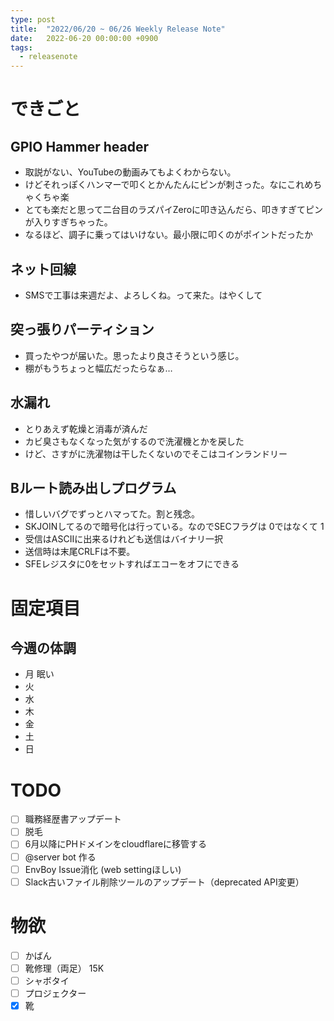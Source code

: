 ```yaml
---
type: post
title:  "2022/06/20 ~ 06/26 Weekly Release Note"
date:   2022-06-20 00:00:00 +0900
tags:
  - releasenote
---
```

# できごと

## GPIO Hammer header

* 取説がない、YouTubeの動画みてもよくわからない。
* けどそれっぽくハンマーで叩くとかんたんにピンが刺さった。なにこれめちゃくちゃ楽
* とても楽だと思って二台目のラズパイZeroに叩き込んだら、叩きすぎてピンが入りすぎちゃった。
* なるほど、調子に乗ってはいけない。最小限に叩くのがポイントだったか

## ネット回線

* SMSで工事は来週だよ、よろしくね。って来た。はやくして

## 突っ張りパーティション

* 買ったやつが届いた。思ったより良さそうという感じ。
* 棚がもうちょっと幅広だったらなぁ…

## 水漏れ

* とりあえず乾燥と消毒が済んだ
* カビ臭さもなくなった気がするので洗濯機とかを戻した
* けど、さすがに洗濯物は干したくないのでそこはコインランドリー

## Bルート読み出しプログラム

* 惜しいバグでずっとハマってた。割と残念。
* SKJOINしてるので暗号化は行っている。なのでSECフラグは 0ではなくて 1
* 受信はASCIIに出来るけれども送信はバイナリ一択
* 送信時は末尾CRLFは不要。
* SFEレジスタに0をセットすればエコーをオフにできる

# 固定項目

## 今週の体調

* 月 眠い
* 火 
* 水
* 木
* 金 
* 土
* 日

# TODO 

- [ ] 職務経歴書アップデート
- [ ] 脱毛
- [ ] 6月以降にPHドメインをcloudflareに移管する
- [ ] @server bot 作る
- [ ] EnvBoy Issue消化 (web settingほしい)
- [ ] Slack古いファイル削除ツールのアップデート（deprecated API変更）

# 物欲

- [ ] かばん
- [ ] 靴修理（両足） 15K
- [ ] シャボタイ
- [ ] プロジェクター
- [x] 靴

